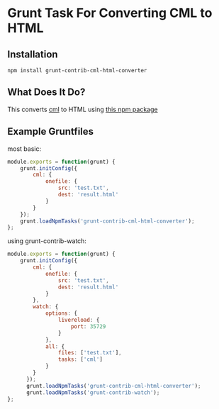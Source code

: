 # Grunt Task For Converting CML to HTML 

## Installation

`npm install grunt-contrib-cml-html-converter`

## What Does It Do?

This converts [cml](http://contextual-markup-language.org/) to HTML using [this npm package](https://www.npmjs.com/package/cml-html-converter)

## Example Gruntfiles

most basic:

```javascript
module.exports = function(grunt) {
	grunt.initConfig({
		cml: {
			onefile: {
				src: 'test.txt',
				dest: 'result.html'
			}
		}
	});
	grunt.loadNpmTasks('grunt-contrib-cml-html-converter');
};
```

using grunt-contrib-watch:

```javascript
module.exports = function(grunt) {
	grunt.initConfig({
		cml: {
			onefile: {
				src: 'test.txt',
				dest: 'result.html'
			}
		},
		watch: {
			options: {
				livereload: {
					port: 35729
				}
			},
			all: {
				files: ['test.txt'],
				tasks: ['cml']
			}
		}
	  });
	  grunt.loadNpmTasks('grunt-contrib-cml-html-converter');
	  grunt.loadNpmTasks('grunt-contrib-watch');
};
```
